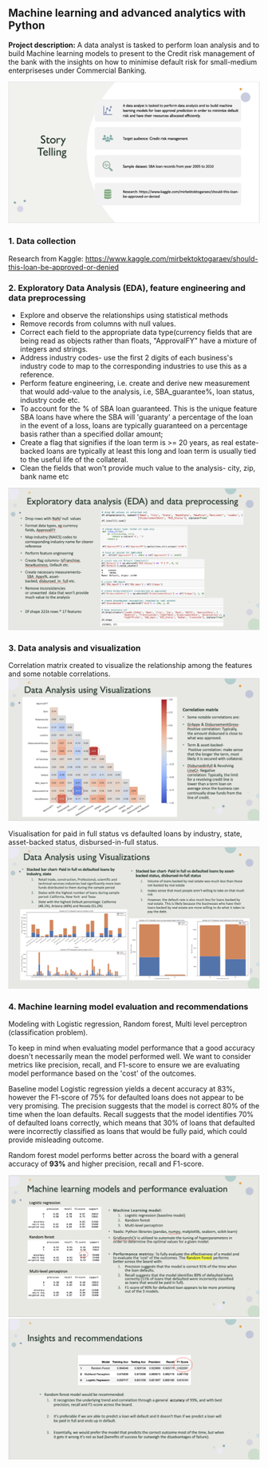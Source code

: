 ## Machine learning and advanced analytics with Python

**Project description:** 
A data analyst is tasked to perform loan analysis and to build Machine learning models to present to the Credit risk management of the bank
with the insights on how to minimise default risk for small-medium enterpriseses under Commercial Banking.

<img src="images/mlintro.png?raw=true"/>

### 1. Data collection
Research from Kaggle: https://www.kaggle.com/mirbektoktogaraev/should-this-loan-be-approved-or-denied 

### 2. Exploratory Data Analysis (EDA), feature engineering and data preprocessing

- Explore and observe the relationships using statistical methods
- Remove records from columns with null values.  
- Correct each field to the appropriate data type(currency fields that are being read as objects rather than floats, "ApprovalFY" have a mixture of integers and strings.
- Address industry codes- use the first 2 digits of each business's industry code to  map to the corresponding industries to use this as a reference.
- Perform feature engineering, i.e. create and derive new measurement that would add-value to the analysis, i.e, SBA_guarantee%, loan status, industry code etc.
- To account for the % of SBA loan guaranteed. This is the unique feature SBA loans have where the SBA will 'guaranty' a percentage of the loan in the event of a loss, loans are typically guaranteed on a percentage basis rather than a specified dollar amount;
- Create a flag that signifies if the loan term is >= 20 years, as real estate-backed loans are typically at least this long and loan term is usually tied to the useful life of the collateral.
- Clean the fields that won't provide much value to the analysis- city, zip, bank name etc 

<img src="images/mleda.png?raw=true"/>

### 3. Data analysis and visualization

Correlation matrix created to visualize the relationship among the features and some notable correlations.
<img src="images/mlcorr.png?raw=true"/>

Visualisation for paid in full status vs defaulted loans by industry, state, asset-backed status, disbursed-in-full status.
<img src="images/mlviz.png?raw=true"/>

### 4. Machine learning model evaluation and recommendations 

Modeling with Logistic regression, Random forest, Multi level perceptron (classification problem).

To keep in mind when evaluating model performance that a good accuracy doesn't necessarily mean the model performed well. 
We want to consider metrics like precision, recall, and F1-score to ensure we are evaluating model performance based on the 'cost' of the outcomes.

Baseline model Logistic regression yields a decent accuracy at 83%, however the F1-score of 75% for defaulted loans does not appear to be very promising. 
The precision suggests that the model is correct 80% of the time when the loan defaults.
Recall suggests that the model identifies 70% of defaulted loans correctly,
which means that 30% of loans that defaulted were incorrectly classified as loans that would be fully paid, which could provide misleading outcome.

Random forest model performs better across the board with a general accuracy of **93%** and higher precision, recall and F1-score. 

<img src="images/mleval.png?raw=true"/>

<img src="images/mlrecommendation.png?raw=true"/>
